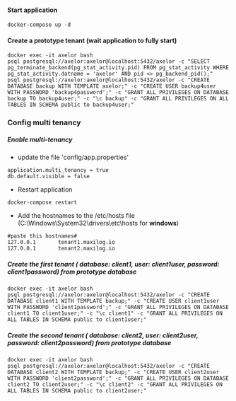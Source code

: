 
#### Start application
```shell script
docker-compose up -d
```

#### Create a prototype tenant (wait application to fully start)
```shell script
docker exec -it axelor bash
psql postgresql://axelor:axelor@localhost:5432/axelor -c "SELECT pg_terminate_backend(pg_stat_activity.pid) FROM pg_stat_activity WHERE pg_stat_activity.datname = 'axelor' AND pid <> pg_backend_pid();"
psql postgresql://axelor:axelor@localhost:5432/axelor -c "CREATE DATABASE backup WITH TEMPLATE axelor;" -c "CREATE USER backup4user WITH PASSWORD 'backup4password';" -c "GRANT ALL PRIVILEGES ON DATABASE backup TO backup4user;" -c "\c backup" -c "GRANT ALL PRIVILEGES ON ALL TABLES IN SCHEMA public to backup4user;"
```

### Config multi tenancy

##### Enable multi-tenancy
* update the file 'config/app.properties'
```properties
application.multi_tenancy = true
db.default.visible = false 
```

* Restart application
```shell script
docker-compose restart
```

* Add the hostnames to the /etc/hosts file (C:\Windows\System32\drivers\etc\hosts for **windows**)
```shell script
#paste this hostnames#
127.0.0.1       tenant1.maxilog.io
127.0.0.1       tenant2.maxilog.io
```


##### Create the first tenant ( **database**: client1, **user**: client1user, **password**: client1password) from prototype database

```shell script
docker exec -it axelor bash
psql postgresql://axelor:axelor@localhost:5432/axelor -c "CREATE DATABASE client1 WITH TEMPLATE backup;" -c "CREATE USER client1user WITH PASSWORD 'client1password';" -c "GRANT ALL PRIVILEGES ON DATABASE client1 TO client1user;" -c "\c client1" -c "GRANT ALL PRIVILEGES ON ALL TABLES IN SCHEMA public to client1user;"
```


##### Create the second tenant ( **database**: client2, **user**: client2user, **password**: client2password) from prototype database

```shell script
docker exec -it axelor bash
psql postgresql://axelor:axelor@localhost:5432/axelor -c "CREATE DATABASE client2 WITH TEMPLATE backup;" -c "CREATE USER client2user WITH PASSWORD 'client2password';" -c "GRANT ALL PRIVILEGES ON DATABASE client2 TO client2user;" -c "\c client2" -c "GRANT ALL PRIVILEGES ON ALL TABLES IN SCHEMA public to client2user;"
```